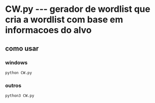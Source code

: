 # CW.py --- gerador de wordlist que cria a wordlist com base em informacoes do alvo

## como usar
### windows
```bash
python CW.py
```
### outros
```
python3 CW.py
```
